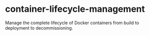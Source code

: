 # container-lifecycle-management
Manage the complete lifecycle of Docker containers from build to deployment to decommissioning.

